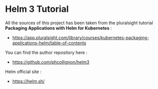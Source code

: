 # Helm 3 Tutorial

All the sources of this project has been taken from the pluralsight tutorial **Packaging Applications with Helm for Kubernetes** :
- https://app.pluralsight.com/library/courses/kubernetes-packaging-applications-helm/table-of-contents

You can find the author repository here :
- https://github.com/phcollignon/helm3

Helm official site :
- https://helm.sh/